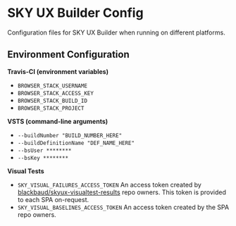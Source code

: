 # SKY UX Builder Config

Configuration files for SKY UX Builder when running on different platforms.

## Environment Configuration

**Travis-CI (environment variables)**

- `BROWSER_STACK_USERNAME`
- `BROWSER_STACK_ACCESS_KEY`
- `BROWSER_STACK_BUILD_ID`
- `BROWSER_STACK_PROJECT`

**VSTS (command-line arguments)**
- `--buildNumber "BUILD_NUMBER_HERE"`
- `--buildDefinitionName "DEF_NAME_HERE"`
- `--bsUser ********`
- `--bsKey ********`

**Visual Tests**
- `SKY_VISUAL_FAILURES_ACCESS_TOKEN` An access token created by [blackbaud/skyux-visualtest-results](https://github.com/blackbaud/skyux-visualtest-results) repo owners. This token is provided to each SPA on-request.
- `SKY_VISUAL_BASELINES_ACCESS_TOKEN` An access token created by the SPA repo owners.

